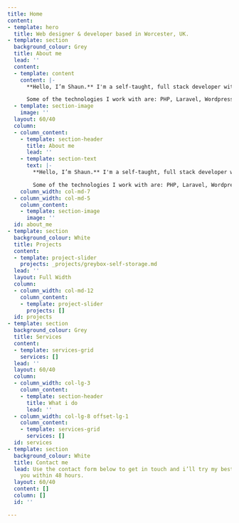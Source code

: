 ```yaml
---
title: Home
content:
- template: hero
  title: Web designer & developer based in Worcester, UK.
- template: section
  background_colour: Grey
  title: About me
  lead: ''
  content:
  - template: content
    content: |-
      **Hello, I’m Shaun.** I'm a self-taught, full stack developer with over 10 years experience in building websites. Unlike most web developers, I have good eye for design which allows me to take a different perspective on a project. I believe websites should be fast, easy-to-use and accessible.

      Some of the technologies I work with are: PHP, Laravel, Wordpress, HTML, CSS/SASS, Javascript, jQuery, Vue.js, Node.js & React.
  - template: section-image
    image: ''
  layout: 60/40
  column:
  - column_content:
    - template: section-header
      title: About me
      lead: ''
    - template: section-text
      text: |-
        **Hello, I’m Shaun.** I'm a self-taught, full stack developer with over 10 years experience in building websites. Unlike most web developers, I have good eye for design which allows me to take a different perspective on a project. I believe websites should be fast, easy-to-use and accessible.

        Some of the technologies I work with are: PHP, Laravel, Wordpress, HTML, CSS/SASS, Javascript, jQuery, Vue.js, Node.js & React.
    column_width: col-md-7
  - column_width: col-md-5
    column_content:
    - template: section-image
      image: ''
  id: about_me
- template: section
  background_colour: White
  title: Projects
  content:
  - template: project-slider
    projects: _projects/greybox-self-storage.md
  lead: ''
  layout: Full Width
  column:
  - column_width: col-md-12
    column_content:
    - template: project-slider
      projects: []
  id: projects
- template: section
  background_colour: Grey
  title: Services
  content:
  - template: services-grid
    services: []
  lead: ''
  layout: 60/40
  column:
  - column_width: col-lg-3
    column_content:
    - template: section-header
      title: What i do
      lead: ''
  - column_width: col-lg-8 offset-lg-1
    column_content:
    - template: services-grid
      services: []
  id: services
- template: section
  background_colour: White
  title: Contact me
  lead: Use the contact form below to get in touch and i’ll try my best to back to
    you within 48 hours.
  layout: 60/40
  content: []
  column: []
  id: ''

---
```

